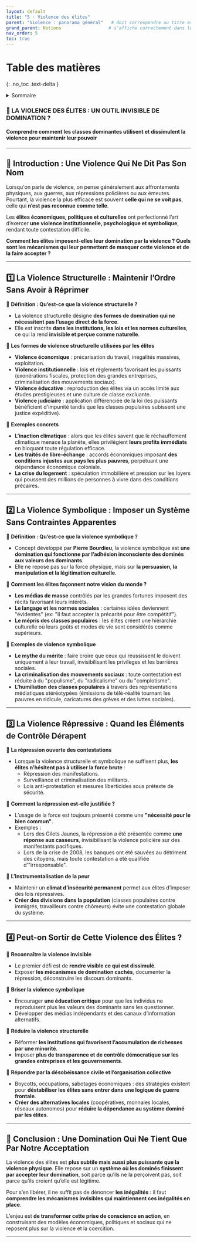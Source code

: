 ```yaml
---
layout: default
title: "5 · Violence des élites"
parent: "Violence : panorama général"   # doit correspondre au titre exact du parent
grand_parent: Notions                  # s’affiche correctement dans le fil d’Ariane
nav_order: 5
toc: true
---
```


# Table des matières
{: .no_toc .text-delta }

<details markdown="block">
  <summary>Sommaire</summary>
  {: .text-delta }

1. Sommaire
{:toc}
</details>



### **📌 LA VIOLENCE DES ÉLITES : UN OUTIL INVISIBLE DE DOMINATION ?**

#### **Comprendre comment les classes dominantes utilisent et dissimulent la violence pour maintenir leur pouvoir**

---

## **🔹 Introduction : Une Violence Qui Ne Dit Pas Son Nom**

Lorsqu'on parle de violence, on pense généralement aux affrontements physiques, aux guerres, aux répressions policières ou aux émeutes. Pourtant, la violence la plus efficace est souvent **celle qui ne se voit pas**, celle qui **n’est pas reconnue comme telle**.

Les **élites économiques, politiques et culturelles** ont perfectionné l’art d’exercer **une violence institutionnelle, psychologique et symbolique**, rendant toute contestation difficile.

**Comment les élites imposent-elles leur domination par la violence ? Quels sont les mécanismes qui leur permettent de masquer cette violence et de la faire accepter ?**

---

## **1️⃣ La Violence Structurelle : Maintenir l’Ordre Sans Avoir à Réprimer**

📌 **Définition : Qu’est-ce que la violence structurelle ?**

- La violence structurelle désigne **des formes de domination qui ne nécessitent pas l’usage direct de la force**.
- Elle est inscrite **dans les institutions, les lois et les normes culturelles**, ce qui la rend **invisible et perçue comme naturelle**.

📌 **Les formes de violence structurelle utilisées par les élites**

- **Violence économique** : précarisation du travail, inégalités massives, exploitation.
- **Violence institutionnelle** : lois et règlements favorisant les puissants (exonérations fiscales, protection des grandes entreprises, criminalisation des mouvements sociaux).
- **Violence éducative** : reproduction des élites via un accès limité aux études prestigieuses et une culture de classe excluante.
- **Violence judiciaire** : application différenciée de la loi (les puissants bénéficient d'impunité tandis que les classes populaires subissent une justice expéditive).

📌 **Exemples concrets**

- **L’inaction climatique** : alors que les élites savent que le réchauffement climatique menace la planète, elles privilégient **leurs profits immédiats** en bloquant toute régulation efficace.
- **Les traités de libre-échange** : accords économiques imposant **des conditions injustes aux pays les plus pauvres**, perpétuant une dépendance économique coloniale.
- **La crise du logement** : spéculation immobilière et pression sur les loyers qui poussent des millions de personnes à vivre dans des conditions précaires.

---

## **2️⃣ La Violence Symbolique : Imposer un Système Sans Contraintes Apparentes**

📌 **Définition : Qu’est-ce que la violence symbolique ?**

- Concept développé par **Pierre Bourdieu**, la violence symbolique est **une domination qui fonctionne par l’adhésion inconsciente des dominés aux valeurs des dominants**.
- Elle ne repose pas sur la force physique, mais sur **la persuasion, la manipulation et la légitimation culturelle**.

📌 **Comment les élites façonnent notre vision du monde ?**

- **Les médias de masse** contrôlés par les grandes fortunes imposent des récits favorisant leurs intérêts.
- **Le langage et les normes sociales** : certaines idées deviennent "évidentes" (ex: "Il faut accepter la précarité pour être compétitif").
- **Le mépris des classes populaires** : les élites créent une hiérarchie culturelle où leurs goûts et modes de vie sont considérés comme supérieurs.

📌 **Exemples de violence symbolique**

- **Le mythe du mérite** : faire croire que ceux qui réussissent le doivent uniquement à leur travail, invisibilisant les privilèges et les barrières sociales.
- **La criminalisation des mouvements sociaux** : toute contestation est réduite à du "populisme", du "radicalisme" ou du "complotisme".
- **L’humiliation des classes populaires** à travers des représentations médiatiques stéréotypées (émissions de télé-réalité tournant les pauvres en ridicule, caricatures des grèves et des luttes sociales).

---

## **3️⃣ La Violence Répressive : Quand les Éléments de Contrôle Dérapent**

📌 **La répression ouverte des contestations**

- Lorsque la violence structurelle et symbolique ne suffisent plus, **les élites n’hésitent pas à utiliser la force brute** :
    - Répression des manifestations.
    - Surveillance et criminalisation des militants.
    - Lois anti-protestation et mesures liberticides sous prétexte de sécurité.

📌 **Comment la répression est-elle justifiée ?**

- L’usage de la force est toujours présenté comme une **"nécessité pour le bien commun"**.
- Exemples :
    - Lors des Gilets Jaunes, la répression a été présentée comme **une réponse aux casseurs**, invisibilisant la violence policière sur des manifestants pacifiques.
    - Lors de la crise de 2008, les banques ont été sauvées au détriment des citoyens, mais toute contestation a été qualifiée d’"irresponsable".

📌 **L’instrumentalisation de la peur**

- Maintenir un **climat d’insécurité permanent** permet aux élites d’imposer des lois répressives.
- **Créer des divisions dans la population** (classes populaires contre immigrés, travailleurs contre chômeurs) évite une contestation globale du système.

---

## **4️⃣ Peut-on Sortir de Cette Violence des Élites ?**

📌 **Reconnaître la violence invisible**

- Le premier défi est de **rendre visible ce qui est dissimulé**.
- Exposer **les mécanismes de domination cachés**, documenter la répression, déconstruire les discours dominants.

📌 **Briser la violence symbolique**

- Encourager **une éducation critique** pour que les individus ne reproduisent plus les valeurs des dominants sans les questionner.
- Développer des médias indépendants et des canaux d’information alternatifs.

📌 **Réduire la violence structurelle**

- Réformer **les institutions qui favorisent l’accumulation de richesses par une minorité**.
- Imposer **plus de transparence et de contrôle démocratique sur les grandes entreprises et les gouvernements**.

📌 **Répondre par la désobéissance civile et l’organisation collective**

- Boycotts, occupations, sabotages économiques : des stratégies existent pour **déstabiliser les élites sans entrer dans une logique de guerre frontale**.
- **Créer des alternatives locales** (coopératives, monnaies locales, réseaux autonomes) pour **réduire la dépendance au système dominé par les élites**.

---

## **🔹 Conclusion : Une Domination Qui Ne Tient Que Par Notre Acceptation**

La violence des élites est **plus subtile mais aussi plus puissante que la violence physique**. Elle repose sur un **système où les dominés finissent par accepter leur domination**, soit parce qu’ils ne la perçoivent pas, soit parce qu’ils croient qu’elle est légitime.

Pour s’en libérer, il ne suffit pas de dénoncer **les inégalités** : il faut **comprendre les mécanismes invisibles qui maintiennent ces inégalités en place**.

L’enjeu est **de transformer cette prise de conscience en action**, en construisant des modèles économiques, politiques et sociaux qui ne reposent plus sur la violence et la coercition.

---


